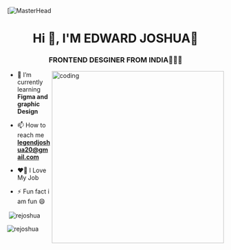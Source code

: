 [![MasterHead](https://i.redd.it/n8agw6z2smyb1.gif)
<h1 align="center">Hi 👋, I'M EDWARD JOSHUA💜 </h1>
<h3 align="center">FRONTEND DESGINER FROM INDIA🧡🤍💚 </h3>
<img align="right"alt="coding"width="400" src="https://i.pinimg.com/originals/ec/5f/37/ec5f377a267f9e999a5f4b13bd0fb102.gif">

- 🌱 I’m currently learning **Figma and graphic Design**

- 📫 How to reach me **legendjoshua20@gmail.com**
- ❤️‍🔥 I Love My Job

- ⚡ Fun fact i am fun 😄



<p>&nbsp;<img align="center" src="https://github-readme-stats.vercel.app/api?username=rejoshua&show_icons=true&locale=en" alt="rejoshua" /></p>

<p><img align="center" src="https://github-readme-streak-stats.herokuapp.com/?user=rejoshua&" alt="rejoshua" /></p>

<!--
**rejoshua/rejoshua** is a ✨ _special_ ✨ repository because its `README.md` (this file) appears on your GitHub profile.

Here are some ideas to get you started:

- 🔭 I’m currently working on ...
- 🌱 I’m currently learning ...
- 👯 I’m looking to collaborate on ...
- 🤔 I’m looking for help with ...
- 💬 Ask me about ...
- 📫 How to reach me: ...
- 😄 Pronouns: ...
- ⚡ Fun fact: ...
-->

